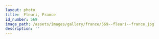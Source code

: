 ```yaml
---
layout: photo
title:  Fleuri, France
id_number: 569
image_path: /assets/images/gallery/france/569--fleuri--france.jpg
description: ''
---
```

